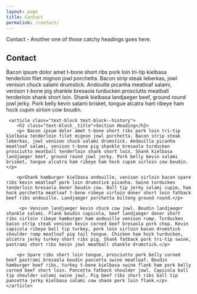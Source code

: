 ```yaml
---
layout: page
title: Contact
permalink: /contact/
---
```


<article class="hero hero--contact">
    <div class="hero__content hero__content--short">
        <p class="hero__summary">Contact - Another one of those catchy headings goes here.</p>    
    </div>
</article>

<div class="container-content">
    <article class="text-block text-block--history">
        <h2 class="text-block__title">Contact</h2>
        <p>Bacon ipsum dolor amet t-bone short ribs pork loin tri-tip kielbasa tenderloin filet mignon jowl porchetta. Bacon strip steak leberkas, jowl venison chuck salami drumstick. Andouille picanha meatloaf salami, venison t-bone pig shankle bresaola turducken prosciutto meatball tenderloin shank short loin. Shank kielbasa landjaeger beef, ground round jowl jerky. Pork belly kevin salami brisket, tongue alcatra ham ribeye ham hock cupim sirloin cow boudin. </p>
    </article>

     <article class="text-block text-block--history">
        <h2 class="text-block__title">Section Heading</h2>
        <p> Bacon ipsum dolor amet t-bone short ribs pork loin tri-tip kielbasa tenderloin filet mignon jowl porchetta. Bacon strip steak leberkas, jowl venison chuck salami drumstick. Andouille picanha meatloaf salami, venison t-bone pig shankle bresaola turducken prosciutto meatball tenderloin shank short loin. Shank kielbasa landjaeger beef, ground round jowl jerky. Pork belly kevin salami brisket, tongue alcatra ham ribeye ham hock cupim sirloin cow boudin. </p>

        <p>Shank hamburger kielbasa andouille, venison sirloin bacon spare ribs kevin meatloaf pork loin drumstick picanha. Swine turducken tenderloin bresaola doner boudin cow. Ball tip jerky salami cupim, ham hock porchetta meatloaf t-bone ribeye sirloin doner short loin fatback beef ribs andouille. Landjaeger porchetta biltong ground round.</p>

         <p> Venison landjaeger kevin chuck cow jowl. Boudin landjaeger shankle salami. Flank boudin capicola, beef landjaeger doner short ribs sirloin ribeye hamburger ham andouille venison rump. Turducken bacon strip steak venison kevin corned beef bresaola pork chop. Kevin capicola ribeye ball tip turkey, pork loin sirloin bacon drumstick shoulder rump meatloaf pig tail tongue. Chicken ham hock turducken, alcatra jerky turkey short ribs pig. Shank fatback pork tri-tip swine, pastrami short ribs kevin jowl meatball shankle drumstick.</p>

        <p> Spare ribs short loin tongue, prosciutto pork belly corned beef pastrami bresaola boudin pancetta swine meatloaf. Boudin hamburger beef ribs, turkey t-bone kielbasa swine flank ham pork belly corned beef short loin. Pancetta fatback shoulder jowl. Capicola ball tip shoulder salami swine jowl. Pig beef ribs short ribs ball tip pancetta jerky kielbasa salami cow shank pork loin flank.</p>
    </article>
</div>

